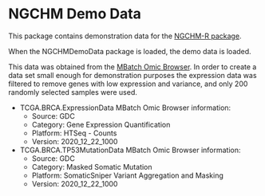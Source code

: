 # NGCHM Demo Data

This package contains demonstration data for the 
[NGCHM-R package](https://github.com/MD-Anderson-Bioinformatics/NGCHM-R). 

When the NGCHMDemoData package is loaded, the demo data is loaded.

This data was obtained from the [MBatch Omic Browser](https://bioinformatics.mdanderson.org/MQA/).
In order to create a data set small enough for demonstration purposes the expression data was filtered
to remove genes with low expression and variance, and only 200 randomly selected samples were used.

- TCGA.BRCA.ExpressionData MBatch Omic Browser information:
  - Source: GDC
  - Category: Gene Expression Quantification
  - Platform: HTSeq - Counts
  - Version: 2020_12_22_1000
- TCGA.BRCA.TP53MutationData MBatch Omic Browser information:
  - Source: GDC
  - Category: Masked Somatic Mutation
  - Platform: SomaticSniper Variant Aggregation and Masking
  - Version: 2020_12_22_1000


